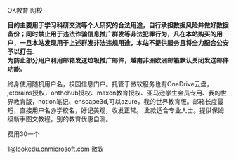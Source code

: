 OK教育 网校

**目的主要用于学习科研交流等个人研究的合法用途，自行承担数据风险并做好数据备份；同时禁止用于违法诈骗信息推广群发等非法犯罪行为，凡在本站购买的用户，一旦本站发现用于上述群发非法违规用途，本站不提供服务且将全力配合公安予以打击.**  
**为防止部分用户利用邮箱发送垃圾推广邮件，越南非洲欧洲邮箱默认关闭发送邮件功能。**


终身使用随机用户名，校园信息门户。托管于微软服务也有OneDrive云盘，jetbrains授权，onthehub授权、maxon教育授权、亚马逊学生会员专用、我的世界教育版，notion笔记、enscape3d,可以azure，我的世界教育版。邮箱长度最短，直接用户名@学校名，好记美观，收发正常。 此款适合专业人士。提供保姆级新手图文教程。别的教育优惠自测。

费用30一个

1@lookedu.onmicrosoft.com
微软